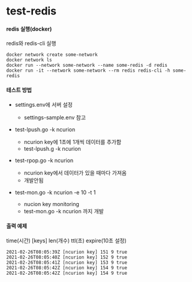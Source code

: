 # test-redis

#### redis 실행(docker)
redis와 redis-cli 실행
```
docker network create some-network
docker network ls
docker run --network some-network --name some-redis -d redis
docker run -it --network some-network --rm redis redis-cli -h some-redis
```

#### 테스트 방법
* settings.env에 서버 설정
  - settings-sample.env 참고

* test-lpush.go -k ncurion
  - ncurion key에 1초에 1개씩 데이터를 추가함
  - test-lpush.g -k ncurion

* test-rpop.go -k ncurion
  - ncurion key에서 데이터가 있을 때마다 가져옴
  - 개발안됨

* test-mon.go -k ncurion -e 10 -t 1
  - nucion key monitoring
  - test-mon.go -k ncurion 까지 개발

#### 출력 예제
time(시간) [keys] len(개수) ttl(초) expire(10초 설정)
```
2021-02-26T08:05:39Z [ncurion key] 151 9 true
2021-02-26T08:05:40Z [ncurion key] 152 9 true
2021-02-26T08:05:41Z [ncurion key] 153 9 true
2021-02-26T08:05:42Z [ncurion key] 154 9 true
2021-02-26T08:05:42Z [ncurion key] 154 9 true
```
